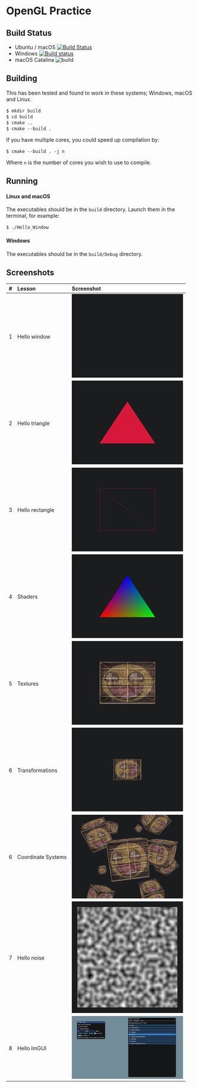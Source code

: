 # OpenGL Practice
## Build Status
- Ubuntu / macOS [![Build Status](https://travis-ci.com/c3n7/opengl-practice.svg?branch=master)](https://travis-ci.com/c3n7/opengl-practice)
- Windows [![Build status](https://ci.appveyor.com/api/projects/status/nlw5iqqhqeikuqlu?svg=true)](https://ci.appveyor.com/project/c3n7/opengl-practice)
- macOS Catalina ![build](https://github.com/c3n7/opengl-practice/workflows/build/badge.svg)

## Building
This has been tested and found to work in these systems; Windows, macOS and Linux.
```shell
$ mkdir build
$ cd build
$ cmake ..
$ cmake --build .
```
If you have multiple cores, you could speed up compilation by:
```shell
$ cmake --build . -j n
```
Where `n` is the number of cores you wish to use to compile. 

## Running
#### Linux and macOS
The executables should be in the `build` directory. Launch them in the terminal, for example:
```shell
$ ./Hello_Window
```

#### Windows
The executables should be in the `build/Debug` directory. 

## Screenshots
| #  | Lesson                        | Screenshot                                                              |
| :- | :---------------------------- | :---------------------------------------------------------------------- |
|  1 | Hello window                  | <img src="resources/screenshots/hello-window.png" width="300">          |
|  2 | Hello triangle                | <img src="resources/screenshots/hello-triangle.png" width="300">        |
|  3 | Hello rectangle               | <img src="resources/screenshots/hello-rectangle.png" width="300">       |
|  4 | Shaders                       | <img src="resources/screenshots/shaders.png" width="300">               |
|  5 | Textures                      | <img src="resources/screenshots/textures.png" width="300">              |
|  6 | Transformations               | <img src="resources/screenshots/transformations.png" width="300">       |
|  6 | Coordinate Systems            | <img src="resources/screenshots/coordinate_systems.png" width="300">       |
|  7 | Hello noise                   | <img src="resources/screenshots/hello-noise.png" width="300">           |
|  8 | Hello ImGUI                   | <img src="resources/screenshots/hello-imgui.png" width="300">           |
